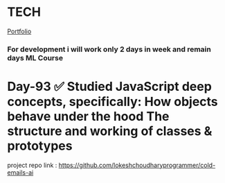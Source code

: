 # TECH
[Portfolio](https://www.lokeshdev.in/)
### For development i will work only 2 days in week and remain days ML Course
# Day-93 ✅ Studied JavaScript deep concepts, specifically: How objects behave under the hood The structure and working of classes & prototypes
project repo link : https://github.com/lokeshchoudharyprogrammer/cold-emails-ai
 
 
